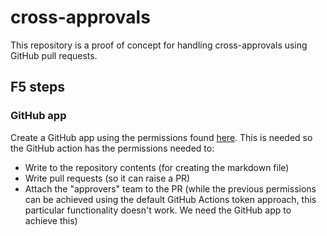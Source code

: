 # cross-approvals

This repository is a proof of concept for handling cross-approvals using GitHub pull requests.

## F5 steps

### GitHub app
Create a GitHub app using the permissions found [here](https://github.com/peter-evans/create-pull-request/blob/main/docs/concepts-guidelines.md#authenticating-with-github-app-generated-tokens). This is needed so the GitHub action has the permissions needed to:
- Write to the repository contents (for creating the markdown file)
- Write pull requests (so it can raise a PR)
- Attach the "approvers" team to the PR (while the previous permissions can be achieved using the default GitHub Actions token approach, this particular functionality doesn't work. We need the GitHub app to achieve this)
